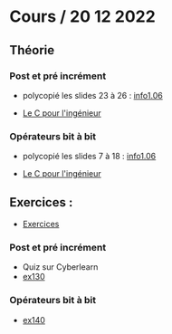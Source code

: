 # Cours / 20 12 2022

## Théorie 
### Post et pré incrément
- polycopié les slides 23 à 26 : [info1.06](https://cyberlearn.hes-so.ch/pluginfile.php/4166783/mod_resource/content/2/INFO1.06%20-%20Compl%C3%A9ments%20sur%20les%20op%C3%A9rateurs.pdf)

- [Le C pour l'ingénieur](https://heig-tin-info.github.io/handout/content/operators.html?operateurs-d-incrementation#operateurs-d-incrementation)

### Opérateurs bit à bit
- polycopié les slides 7 à 18 : [info1.06](https://cyberlearn.hes-so.ch/pluginfile.php/4166783/mod_resource/content/2/INFO1.06%20-%20Compl%C3%A9ments%20sur%20les%20op%C3%A9rateurs.pdf)

- [Le C pour l'ingénieur](https://heig-tin-info.github.io/handout/content/numeration.html#bitwise-operators)

## Exercices :
- [Exercices](https://github.com/tony-maulaz/info1-exercices)

### Post et pré incrément
- Quiz sur Cyberlearn
- [ex130](https://github.com/tony-maulaz/info1-exercices/blob/main/ex130-increments.md)

### Opérateurs bit à bit
- [ex140](https://github.com/tony-maulaz/info1-exercices/blob/main/ex140-operators.md)
